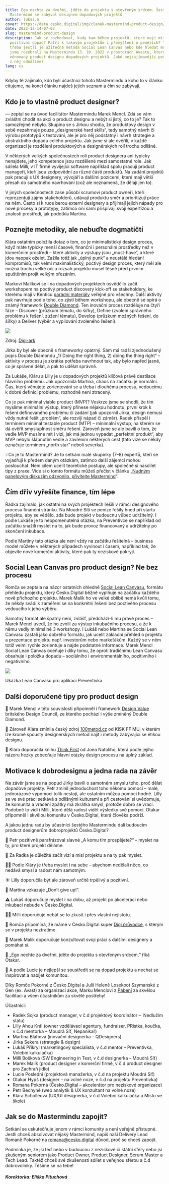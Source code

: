 ```yaml
---
title: Ego nechte za dveřmi, jděte do projektu s otevřeným srdcem. Šestý
  Mastermind se zabýval designem dopadových projektů
author: lukas.n
cover: https://data.cesko.digital/img/clanek-mastermind-product-design/cover.png
date: 2022-12-14-07-03
slug: mastermind-product-design
description: Jak se rozhodovat, kudy kam během projektů, které mají mít
  pozitivní dopad? Patří k takovým projektům i přemýšlení o penězích? To, ale i
  třeba jestli je užitečná metoda Social Lean Canvas nebo kde hledat motivaci
  jsme rozebrali na Mastermindu 13. 10. 2022 v prostorách Avastu, který byl
  věnovaný product designu dopadových projektů. Jaké nejzajímavější postřehy si
  z něj odnášíme?
lang: cs
---
```

Kdyby tě zajímalo, kdo byli účastníci tohoto Mastermindu a koho to v článku citujeme, na konci článku najdeš jejich seznam a čím se zabývají.

## Kdo je to vlastně product designer?

— zeptal se na úvod facilitátor Mastermindu Marek Mencl. Zdá se vám zvláštní chodit na akci o product designu a nebýt si jistý, co to je? Tak to samozřejmě nebylo. Skupina se s Jirkou shodla, že produktový design v sobě nezahrnuje pouze „designerské hard skills“, tedy samotný návrh či výrobu prototypů k testování, ale je pro něj podstatný i návrh strategie a abstraktního dopadu celého projektu. Jak jsme si ale ověřili, v každé organizaci je rozdělení produktových a designérských rolí trochu odlišné.

V některých velkých společnostech roli product designera ani typicky nenajdete, jeho kompetence jsou rozdělené mezi samostatné role. Jak sdílela Milli, v IT firmě vyvíjející software například spolu pracují product manageři, kteří jsou zodpovědní za různé části produktů. Na zadání projektů pak pracují s UX designery, vývojáři a dalšími pozicemi, které mají větší přesah do samotného navrhování (což ale neznamená, že dělají jen to).

V jiných společnostech zase působí scrumoví product owneři, kteří reprezentují zájmy stakeholderů, udávají produktu směr a prioritizují práce na něm. Často si k ruce berou externí designery a přijímají jejich nápady pro nové procesy a prototypy, zatímco oni sami přispívají svojí expertízou a znalostí prostředí, jak podotkla Martina.

## Poznejte metodiky, ale nebuďte dogmatičtí

Klára ostatním položila dotaz o tom, co je minimalistický design proces, když máte typicky menší časové, finanční i personální prostředky než v komerčním prostředí – které aktivity a výstupy jsou „must-have“, a které jdou naopak oželet. Zažila totiž jak „úplný punk“ a neustálé hledání kompromisů, tak velmi maximalistický, poctivý design proces, který měl ale možná trochu velké oči a rozsah projektu musel těsně před prvním spuštěním projít velkým ořezáním.

Markovi Malíkovi se i na dopadových projektech osvědčilo začít workshopem na poctivý product discovery kick-off se stakeholdery, ke kterému mají v Kenticu [parádní materiály](https://kentico-ux.notion.site/Product-Discovery-kick-off-workshop-7ff16d0c25ff4083ba39195a1cc12fc3) veřejné pro všechny. Další aktivity pak navrhuje podle toho, co zjistí během workshopu, ale obecně se opírá o známý framework [Double Diamond](https://www.google.com/search?q=double+diamond&rlz=1C5CHFA_enCZ1014CZ1014&oq=double+diamond&aqs=chrome..69i57j0i512j0i20i263i512j0i512l2j46i175i199i512j46i512j0i512l2j0i457i512.1510j1j7&sourceid=chrome&ie=UTF-8). Ten inovační proces rozděluje na čtyři fáze – Discover (průzkum tématu, do šířky), Define (zvolení správného problému k řešení, zúžení tématu), Develop (průzkum možných řešení, do šířky) a Deliver (výběr a vypilování zvoleného řešení).

![](https://lh4.googleusercontent.com/Oglxxc6XsBgBI9q1dhCHO22Vm9yVhcx21PBLIZ7GnagHlrKw847LcI3QltdGTEW7FQMqzxNfT6IkGckNpcys_N0TjHmuHxBbakgSnjv9jQbv3-D7bfIqYztBnnrrvIdFTWPbtZ8gcy-aKY_CzMW9TrANIYRMoTf__Ziabhf77eic7anmprxcnCVOJB2C_Q)

Zdroj: [Digi-ark](https://en.wikipedia.org/wiki/Double_Diamond_%28design_process_model%29)

Jirka by byl ale obecně s frameworky opatrný. Sám má radši zjednodušený popis Double Diamondu „1) Doing the right thing, 2) doing the thing right“ – aktivity v procesu je zkrátka potřeba navrhnout tak, aby bylo napřed jasné, co je správné dělat, a pak to udělat správně.

Za Lukáše, Kláru a Lilly je u dopadových projektů klíčová právě destilace hlavního problému. Jak upozornila Martina, chaos na začátku je normální. Čas, který věnujete zorientování se a třeba i dlouhému procesu, vedoucímu k dobré definici problému, rozhodně není ztracený. 

Co je pak minimal viable product (MVP)? Veskrze jsme se shodli, že tím myslíme minimální výstup, který přinese nějakou hodnotu, první krok k řešení definovaného problému či zadání (jak upozornil Jirka, design nemusí vždy nutně řešit „problém“, ale rozvíjí nápad či záměr). Radek přispěl i termínem minimal testable product (MTP) – minimální výstup, na kterém se dá ověřit smysluplnost směru řešení. Zároveň jsme se ale bavili o tom, že vedle MVP musíme mít i vizi, jak má jednou vypadat „perfektní produkt“, aby MVP nebylo šlápnutím vedle a zavřením některých cest (tato vize se někdy označuje termínem „north star“ neboli severka).



💡Co je to Mastermind? Je to setkání malé skupinky (7–8) expertů, kteří se vyjadřují k předem daným otázkám, zatímco další zájemci mohou poslouchat. Není cílem ucelit teoretické postupy, ale společně si nasdílet tipy z praxe. Více si o tomto formátu můžeš přečíst v článku „[Nudným panelovým diskuzím odzvonilo, přivítejte Mastermind](https://blog.cesko.digital/2022/08/mastermind)“.



## Čím dřív vyřešíte finance, tím lépe

Radka zajímalo, jak ostatní na svých projektech řešili v rámci designového procesu finanční stránku. Na Moudré Síti se peníze řešily hned při startu projektu, aby se vědělo, zda bude projekt v budoucnu vůbec udržitelný. I podle Lukáše je to neopomenutelná otázka, na Preventivce se například od začátku snažili myslet na to, jak bude provoz financovaný a udržitelný po skončení inkubace.

Podle Martiny tato otázka ale není vždy na začátku řešitelná – business model můžete v některých případech vyvinout i časem, například tak, že objevíte nové komerční aktivity, které pak ty neziskové pokryjí.

## Social Lean Canvas pro product design? Ne bez procesu

Romča se zeptala na názor ostatních ohledně [Social Lean Canvasu](https://socialleancanvas.com/), formátu přehledu projektu, který Česko.Digital běžně vyplňuje na začátku každého nově příchozího projektu. Marek Malík ho ve velké oblibě nemá kvůli tomu, že někdy svádí k zaměření se na konkrétní řešení bez poctivého procesu vedoucího k jeho výběru. 

Samotný formát ale špatný není, zvlášť, předchází-li mu právě proces – Marek Mencl uvedl, že ho zvolil za výstup inkubačního procesu, a že k němu vedly minimálně 3 workshopy. I Lukáš nebo Martina se Social Lean Canvasu zastali jako dobrého formátu, jak ucelit základní přehled o projektu a prezentace projektu např. investorům nebo markeťákům. Každý se v něm totiž velmi rychle zorientuje a najde podstatné informace. Marek Mencl Social Lean Canvas oceňuje i díky tomu, že oproti tradičnímu Lean Canvasu obsahuje i položku dopadu – sociálního i environmentálního, pozitivního i negativního. 

![](https://lh5.googleusercontent.com/zAfmycCUnmeTWQ_70E5dXXRCnp50T8qS0CkdkegeiXMW322G3YJ-MBluX39Wqu3939NHNlfbtn9Zd3aCIw1_siEIvClGFHhMSwm8rkYGMr52lWy5OWjvxormeRq5deGXY_HR-yB7ivz8nHUxILJPq86zZ-4gUS3wKqbgUiIvQ3ez--DRPUvHZUl05fexkA)

Ukázka Lean Canvasu pro aplikaci Preventivka

## Další doporučené tipy pro product design

🧠 Marek Mencl v této souvislosti připomněl i framework [Design Value](https://www.designcouncil.org.uk/our-work/skills-learning/tools-frameworks/the-design-value-framework/) britského Design Council, ze kterého pochází i výše zmíněný Double Diamond.

🧠 Zároveň Klára zmínila český zdroj [100metod.cz](https://kisk.phil.muni.cz/100metod) od KISK FF MU, v kterém lze kromě spousty designerských metod najít i metody zabývající se etikou designu.

📖 Klára doporučila knihu [Think First](https://givegoodux.com/books/) od Joea Natoliho, která podle jejího názoru hezky zobecňuje hlavní otázky design procesu na úplný základ.

## Motivace k dobrodesignu a jedna rada na závěr

Na závěr jsme se na popud Jirky bavili o samotném smyslu toho, proč dělat dopadové projekty. Petr zmínil jednoduchost toho někomu pomoci – malé, jednorázové výpomoci tolik nestojí, ale ostatním můžou pomoci hodně. Lilly se ve své práci setkává s odlišnými kulturami a při cestování si uvědomuje, že komunita a vracení zpátky má zkrátka smysl, protože dobro se vrací. Podobně to vidí i Milli, které dělá radost vidět výsledky své pomoci. Otakar připomněl i skvělou komunitu v Česko.Digital, která člověka podrží. 

A jakou jednu radu by účastníci šestého Mastermindu dali budoucím product designerům dobroprojektů Česko.Digital? 

💙 Petr pozitivně parafrázoval slavné „A komu tím prospějete?“ – myslet na ty, pro které projekt děláme.

🌟 Za Radka je důležité začít vizí a misí projektu a na ty pak myslet.

🧘‍♀️ Podle Kláry je třeba myslet i na sebe – abychom nedělali něco, co nedává smysl a radost nám samotným.

☀️ Lilly doporučila být ale zároveň určitě trpělivý a pozitivní.

💪 Martina vzkazuje „Don’t give up!“.

⚠️ Lukáš doporučuje myslet i na dobu, až projekt po akceleraci nebo inkubaci nebude v Česko.Digital.

💁‍♀️ Milli doporučuje nebát se to zkusit i přes vlastní nejistotu.

🧭 Romča připomíná, že máme v Česko.Digital super [Digi průvodce](https://cesko-digital.atlassian.net/wiki/spaces/CD/pages/852328468/Digi+pr+vodce+aneb+jak+na+rozjezd+projekt+v+esko.Digital), s kterým se v projektu neztratíme.

🤝 Marek Malík doporučuje konzultovat svoji práci s dalšími designery a pomáhat si.

💓 „Ego nechte za dveřmi, jděte do projektu s otevřeným srdcem,“ říká Otakar.

👫 A podle Lucie je nejlepší se soustředit se na dopad projektu a nechat se inspirovat a nabíjet komunitou.



Díky Romče Pokorné z Česko.Digital a Julii Heleně Losekoot Szymanské z Gen (ex. Avast) za organizaci akce, Marku Menclovi z [Pábení](https://www.pabeni.cz/) za skvělou facilitaci a všem účastníkům za skvělé postřehy!

Účastníci:

* Radek Sojka (product manager, v č.d projektový koordinátor –  Nedlužím státu)
* Lilly Ahou Král (owner vzdělávací agentury, fundraiser, PRistka, koučka, v č.d mentorka – Moudrá Síť, Nepanikař)
* Martina Bláhová (inovační designerka – QDesigners)
* Jirka Sekera (strategie & design)
* Lukáš Přikryl (marketingový specialista, v č.d mentor – Preventivka, Volební kalkulačka)
* Milli Bošková (SW Engineering in Test, v č.d designerka – Moudrá Síť)
* Marek Malík (product designer v komerční firmě, v č.d product designer pro Zachraň jídlo)
* Lucie Poslední (projektová manažerka, v č.d na projektu Moudrá Síť)
* Otakar Hypš (designer – na volné noze, v č.d na projektu Preventivka)
* Romana Pokorná (Česko.Digital – akcelerátor pro neziskové organizace)
* Petr Bechyně (web analytik & UX konzultant na volné noze)
* Klára Scholleová (UX/UI designerka, v č.d Volební kalkulačka a Místo ve škole) 

## Jak se do Mastermindu zapojit?

Setkání se uskutečňuje jenom v rámci komunity a není veřejně přístupné. Jestli chceš absolvovat nějaký Mastermind, napiš naší Delivery Lead Romaně Pokorné na romana@cesko.digital důvod, proč se chceš zapojit. 



Podmínka je, že jsi teď nebo v budoucnu z neziskové či státní sféry nebo jsi zkušeným seniorem jako Product Owner, Product Designer, Scrum Master a Tech Lead. Taktéž chceš své zkušenosti sdílet s veřejnou sférou a č.d dobrovolníky. Těšíme se na tebe!



##### Korektorka: Eliška Pituchová